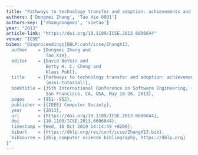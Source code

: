 ```yaml
---
title: "Pathways to technology transfer and adoption: achievements and challenges (mini-tutorial)"
authors: ['Dongmei Zhang', 'Tao Xie 0001']
authors-key: ['zhangdongmei', 'xietao']
year: "2013"
article-link: "https://doi.org/10.1109/ICSE.2013.6606644"
venue: "ICSE"
bibex: "@inproceedings{DBLP:conf/icse/ZhangX13,
  author    = {Dongmei Zhang and
               Tao Xie},
  editor    = {David Notkin and
               Betty H. C. Cheng and
               Klaus Pohl},
  title     = {Pathways to technology transfer and adoption: achievements and challenges
               (mini-tutorial)},
  booktitle = {35th International Conference on Software Engineering, {ICSE} '13,
               San Francisco, CA, USA, May 18-26, 2013},
  pages     = {951--952},
  publisher = {{IEEE} Computer Society},
  year      = {2013},
  url       = {https://doi.org/10.1109/ICSE.2013.6606644},
  doi       = {10.1109/ICSE.2013.6606644},
  timestamp = {Wed, 16 Oct 2019 14:14:49 +0200},
  biburl    = {https://dblp.org/rec/conf/icse/ZhangX13.bib},
  bibsource = {dblp computer science bibliography, https://dblp.org}
}"
---
```

